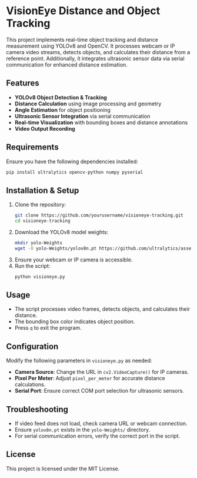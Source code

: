 # VisionEye Distance and Object Tracking

This project implements real-time object tracking and distance measurement using YOLOv8 and OpenCV. It processes webcam or IP camera video streams, detects objects, and calculates their distance from a reference point. Additionally, it integrates ultrasonic sensor data via serial communication for enhanced distance estimation.

## Features
- **YOLOv8 Object Detection & Tracking**
- **Distance Calculation** using image processing and geometry
- **Angle Estimation** for object positioning
- **Ultrasonic Sensor Integration** via serial communication
- **Real-time Visualization** with bounding boxes and distance annotations
- **Video Output Recording**

## Requirements
Ensure you have the following dependencies installed:

```sh
pip install ultralytics opencv-python numpy pyserial
```

## Installation & Setup
1. Clone the repository:
   ```sh
   git clone https://github.com/yourusername/visioneye-tracking.git
   cd visioneye-tracking
   ```
2. Download the YOLOv8 model weights:
   ```sh
   mkdir yolo-Weights
   wget -O yolo-Weights/yolov8n.pt https://github.com/ultralytics/assets/releases/download/v8.0/yolov8n.pt
   ```
3. Ensure your webcam or IP camera is accessible.
4. Run the script:
   ```sh
   python visioneye.py
   ```

## Usage
- The script processes video frames, detects objects, and calculates their distance.
- The bounding box color indicates object position.
- Press `q` to exit the program.

## Configuration
Modify the following parameters in `visioneye.py` as needed:
- **Camera Source**: Change the URL in `cv2.VideoCapture()` for IP cameras.
- **Pixel Per Meter**: Adjust `pixel_per_meter` for accurate distance calculations.
- **Serial Port**: Ensure correct COM port selection for ultrasonic sensors.

## Troubleshooting
- If video feed does not load, check camera URL or webcam connection.
- Ensure `yolov8n.pt` exists in the `yolo-Weights/` directory.
- For serial communication errors, verify the correct port in the script.

## License
This project is licensed under the MIT License.

